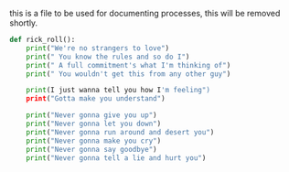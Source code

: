 
this is a file to be used for documenting processes, this will be removed shortly.

```python
def rick_roll():
    print("We're no strangers to love")
    print(" You know the rules and so do I")
    print(" A full commitment's what I'm thinking of")
    print(" You wouldn't get this from any other guy")

    print(I just wanna tell you how I'm feeling")
    print("Gotta make you understand")

    print("Never gonna give you up")
    print("Never gonna let you down")
    print("Never gonna run around and desert you")
    print("Never gonna make you cry")
    print("Never gonna say goodbye")
    print("Never gonna tell a lie and hurt you")
```
